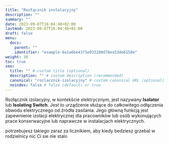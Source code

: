 ```yaml
---
title: "Rozłącznik instalacyjny"
description: ""
summary: ""
date: 2023-09-07T16:04:48+02:00
lastmod: 2023-09-07T16:04:48+02:00
draft: false
menu:
  docs:
    parent: ""
    identifier: "example-6a1a6be4373e933280d78ea53de6158e"
weight: 30
toc: true
seo:
  title: "" # custom title (optional)
  description: "" # custom description (recommended)
  canonical: "rozlacznik-izolacyjny" # custom canonical URL (optional)
  noindex: false # false (default) or true
---
```


Rozłącznik izolacyjny, w kontekście elektrycznym, jest nazywany **Isolator** lub **Isolating Switch**. Jest to urządzenie służące do całkowitego odłączenia obwodu elektrycznego od źródła zasilania. Jego główną funkcją jest zapewnienie izolacji elektrycznej dla pracowników lub osób wykonujących prace konserwacyjne lub naprawcze w instalacjach elektrycznych.

potrzebujesz takiego zaraz za licznikiem, aby kiedy bedziesz grzebal w rodzielnicy nic Ci sie nie stalo
